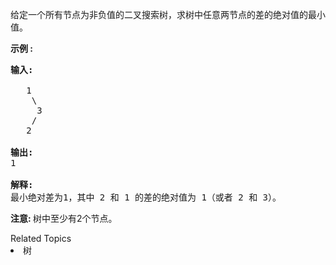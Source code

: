 <p>给定一个所有节点为非负值的二叉搜索树，求树中任意两节点的差的绝对值的最小值。</p>

<p><strong>示例 :</strong></p>

<pre>
<strong>输入:</strong>

   1
    \
     3
    /
   2

<strong>输出:</strong>
1

<strong>解释:
</strong>最小绝对差为1，其中 2 和 1 的差的绝对值为 1（或者 2 和 3）。
</pre>

<p><strong>注意: </strong>树中至少有2个节点。</p>
<div><div>Related Topics</div><div><li>树</li></div></div>
